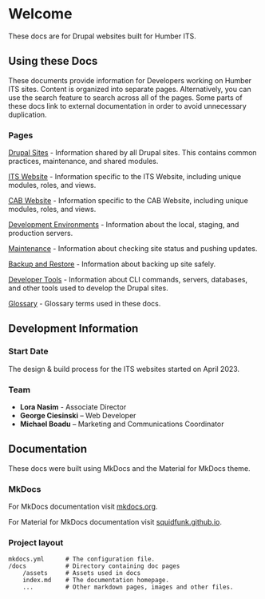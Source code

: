 # Welcome

These docs are for Drupal websites built for Humber ITS. 

## Using these Docs

These documents provide information for Developers working on Humber ITS sites. Content is organized into separate pages. Alternatively, you can use the search feature to search across all of the pages. Some parts of these docs link to external documentation in order to avoid unnecessary duplication. 

### Pages

[Drupal Sites](./drupal-sites.md) - Information shared by all Drupal sites. This contains common practices, maintenance, and shared modules.

[ITS Website](./its-website.md) - Information specific to the ITS Website, including unique modules, roles, and views.

[CAB Website](./cab-website.md) - Information specific to the CAB Website, including unique modules, roles, and views.

[Development Environments](./development-environments.md) - Information about the local, staging, and production servers.

[Maintenance](./maintenance.md) - Information about checking site status and pushing updates.

[Backup and Restore](./backup-restore.md) - Information about backing up site safely.

[Developer Tools](./developer-tools.md) - Information about CLI commands, servers, databases, and other tools used to develop the Drupal sites. 

[Glossary](./glossary.md) - Glossary terms used in these docs. 

## Development Information

### Start Date

The design & build process for the ITS websites started on April 2023. 

### Team

* **Lora Nasim** - Associate Director
* **George Ciesinski** – Web Developer
* **Michael Boadu** – Marketing and Communications Coordinator 

## Documentation

These docs were built using MkDocs and the Material for MkDocs theme.

### MkDocs

For MkDocs documentation visit [mkdocs.org](https://www.mkdocs.org).

For Material for MkDocs documentation visit [squidfunk.github.io](https://squidfunk.github.io/mkdocs-material/getting-started/).


### Project layout

    mkdocs.yml      # The configuration file.
    /docs           # Directory containing doc pages
        /assets     # Assets used in docs
        index.md    # The documentation homepage.
        ...         # Other markdown pages, images and other files.
